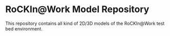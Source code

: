 # RoCKIn@Work Model Repository
This repository contains all kind of 2D/3D models of the RoCKIn@Work test bed environment.
